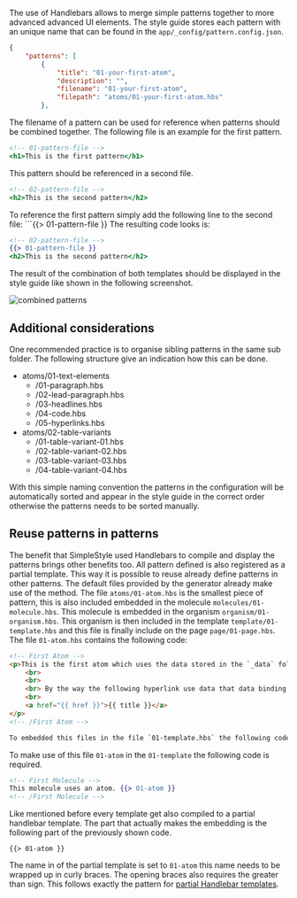 The use of Handlebars allows to merge simple patterns together to more advanced advanced UI elements. The style guide stores each pattern with an unique name that can be found in the `app/_config/pattern.config.json`.

```json
{
    "patterns": [
        {
            "title": "01-your-first-atom",
            "description": "",
            "filename": "01-your-first-atom",
            "filepath": "atoms/01-your-first-atom.hbs"
        },
```

The filename of a pattern can be used for reference when patterns should be combined together. The following file is an example for the first pattern.

```handlebars
<!-- 01-pattern-file -->
<h1>This is the first pattern</h1>
```

This pattern should be referenced in a second file.

```handlebars
<!-- 02-pattern-file -->
<h2>This is the second pattern</h2>
```

To reference the first pattern simply add the following line to the second file: ```{{> 01-pattern-file }}
The resulting code looks is:

```handlebars
<!-- 02-pattern-file -->
{{> 01-pattern-file }}
<h2>This is the second pattern</h2>
```

The result of the combination of both templates should be displayed in the style guide like shown in the following screenshot.

![combined patterns](https://github.com/StfBauer/generator-simplestyle/blob/master/assets/combine-patterns.png?raw=true)

## Additional considerations
One recommended practice is to organise sibling patterns in the same sub folder. The following structure give an indication how this can be done.

* atoms/01-text-elements
    * /01-paragraph.hbs
    * /02-lead-paragraph.hbs
    * /03-headlines.hbs
    * /04-code.hbs
    * /05-hyperlinks.hbs
* atoms/02-table-variants
    * /01-table-variant-01.hbs
    * /02-table-variant-02.hbs
    * /03-table-variant-03.hbs
    * /04-table-variant-04.hbs

With this simple naming convention the patterns in the configuration will be automatically sorted and appear in the style guide in the correct order otherwise the patterns needs to be sorted manually.

## Reuse patterns in patterns
The benefit that SimpleStyle used Handlebars to compile and display the patterns brings other benefits too. All pattern defined is also registered as a partial template. This way it is possible to reuse already define patterns in other patterns. The default files provided by the generator already make use of the method.
The file `atoms/01-atom.hbs` is the smallest piece of pattern, this is also included embedded in the molecule `molecules/01-molecule.hbs`. This molecule is embedded in the organism `organism/01-organism.hbs`. This organism is then included in the template `template/01-template.hbs` and this file is finally include on the page `page/01-page.hbs`.
The file `01-atom.hbs` contains the following code:

```html
<!-- First Atom -->
<p>This is the first atom which uses the data stored in the `_data` folder.
    <br>
    <br>
    <br> By the way the following hyperlink use data that data binding:
    <br>
    <a href="{{ href }}">{{ title }}</a>
</p>
<!-- /First Atom -->

To embedded this files in the file `01-template.hbs` the following code is required.

```

To make use of this file `01-atom` in the `01-template` the following code is required.

```handlebars
<!-- First Molecule -->
This molecule uses an atom. {{> 01-atom }}
<!-- /First Molecule -->
```

Like mentioned before every template get also compiled to a partial handlebar template. The part that actually makes the embedding is the following part of the previously shown code.

```
{{> 01-atom }}
```

The name in of the partial template is set to `01-atom` this name needs to be wrapped up in curly braces. The opening braces also requires the greater than sign.
This follows exactly the pattern for [partial Handlebar templates](http://handlebarsjs.com/partials.html).